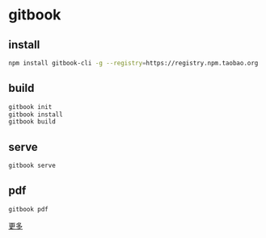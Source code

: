 # gitbook

## install

```bash
npm install gitbook-cli -g --registry=https://registry.npm.taobao.org
```

## build

```bash
gitbook init
gitbook install
gitbook build
```

## serve

```bash
gitbook serve
```

## pdf

```bash
gitbook pdf
```



[更多](https://docs.gitbook.com/)

